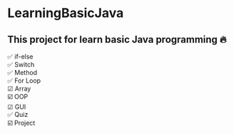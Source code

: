 # LearningBasicJava

## This project for learn basic Java programming 🔥

✅ if-else <br/>
✅ Switch <br/>
✅ Method <br/>
✅ For Loop <br/>
☑ Array <br/>
☑️ OOP <br/>
☑ GUI <br/>
✅ Quiz <br/>
☑️ Project <br/>

